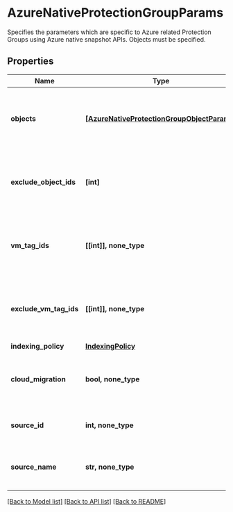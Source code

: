 # AzureNativeProtectionGroupParams

Specifies the parameters which are specific to Azure related Protection Groups using Azure native snapshot APIs. Objects must be specified.

## Properties
Name | Type | Description | Notes
------------ | ------------- | ------------- | -------------
**objects** | [**[AzureNativeProtectionGroupObjectParams]**](AzureNativeProtectionGroupObjectParams.md) | Specifies the objects to be included in the Protection Group. | [optional] 
**exclude_object_ids** | **[int]** | Specifies the objects to be excluded in the Protection Group. | [optional] 
**vm_tag_ids** | **[[int]], none_type** | Array of arrays of VM Tag Ids that Specify VMs to Protect. | [optional] 
**exclude_vm_tag_ids** | **[[int]], none_type** | Array of arrays of VM Tag Ids that Specify VMs to Exclude. | [optional] 
**indexing_policy** | [**IndexingPolicy**](IndexingPolicy.md) |  | [optional] 
**cloud_migration** | **bool, none_type** | Specifies whether or not to move the workload to the cloud. | [optional] 
**source_id** | **int, none_type** | Specifies the id of the parent of the objects. | [optional] [readonly] 
**source_name** | **str, none_type** | Specifies the name of the parent of the objects. | [optional] [readonly] 

[[Back to Model list]](../README.md#documentation-for-models) [[Back to API list]](../README.md#documentation-for-api-endpoints) [[Back to README]](../README.md)


